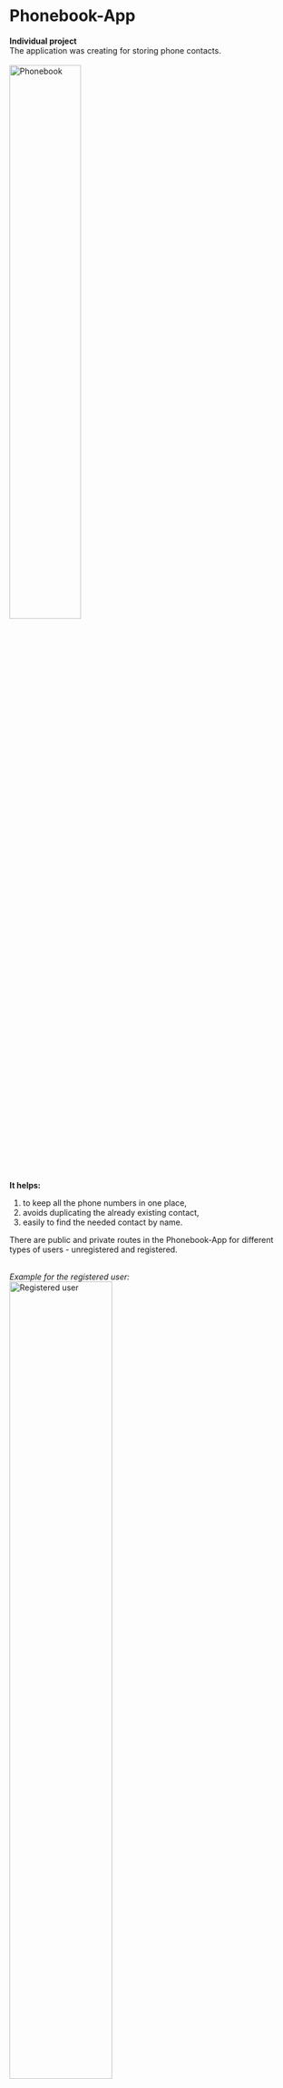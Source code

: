 <!-- ## MockApi
https://mockapi.io/
## Redux async
- lesson: https://www.youtube.com/watch?v=xJ2cgRkR8D0&t=2745s

- lesson: https://www.youtube.com/watch?v=xJ2cgRkR8D0&t=5808s -->

# Phonebook-App

**Individual project**</br> The application was creating for storing phone
contacts. </br> 
<br>
<img width="50%" src="https://github.com/LarisaShatil/goit-react-hw-08-phonebook/assets/79214239/f0219198-79a3-4be2-8111-6b62efe8f818" alt="Phonebook">


**It helps:**

<ol>
<li> to keep all the phone numbers in one place,</li>
<li> avoids duplicating the already existing contact,</li>
<li> easily to find the needed contact by name.</li>
</ol>
There are public and private routes in the Phonebook-App for different types of users - unregistered and registered.
<br>
<br>

*Example for the registered user:*
<br>
<img width="60%" src="https://github.com/LarisaShatil/goit-react-hw-08-phonebook/assets/79214239/bdac07d5-bccc-4e9b-91c5-8b190865a26f" alt="Registered user">


## Tech stack

- React.js,
- Redux Toolkit (AsyncThunk),
- React Router,
- REST API,
- axios,
- react-hot-toast,
- react-helmet.

## UI

- https://eu.ui-avatars.com/.
